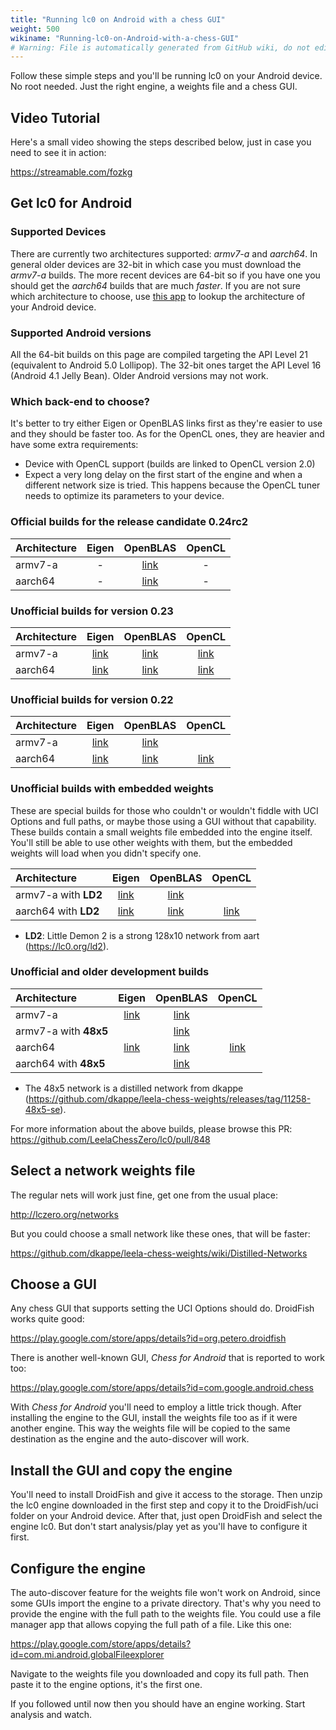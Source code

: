```yaml
---
title: "Running lc0 on Android with a chess GUI"
weight: 500
wikiname: "Running-lc0-on-Android-with-a-chess-GUI"
# Warning: File is automatically generated from GitHub wiki, do not edit by hand.
---
```

Follow these simple steps and you'll be running lc0 on your Android device. No root needed. Just the right engine, a weights file and a chess GUI.

## Video Tutorial

Here's a small video showing the steps described below, just in case you need to see it in action:

https://streamable.com/fozkg

## Get lc0 for Android

### Supported Devices

There are currently two architectures supported: *armv7-a* and *aarch64*. In general older devices are 32-bit in which case you must download the *armv7-a* builds. The more recent devices are 64-bit so if you have one you should get the *aarch64* builds that are much *faster*. If you are not sure which architecture to choose, use [this app](https://play.google.com/store/apps/details?id=com.inkwired.droidinfo) to lookup the architecture of your Android device.

### Supported Android versions

All the 64-bit builds on this page are compiled targeting the API Level 21 (equivalent to Android 5.0 Lollipop). The 32-bit ones target the API Level 16 (Android 4.1 Jelly Bean). Older Android versions may not work.

### Which back-end to choose?

It's better to try either Eigen or OpenBLAS links first as they're easier to use and they should be faster too. As for the OpenCL ones, they are heavier and have some extra requirements:
* Device with OpenCL support (builds are linked to OpenCL version 2.0)
* Expect a very long delay on the first start of the engine and when a different network size is tried. This happens because the OpenCL tuner needs to optimize its parameters to your device.

### Official builds for the release candidate 0.24rc2

|  Architecture   |  Eigen   | OpenBLAS  |   OpenCL   |
|:----------------|:---------:|:---------:|:---------:|
| armv7-a     |   -  |  [link](https://github.com/LeelaChessZero/lc0/releases/download/v0.24.0-rc2/lc0-android-armv7a)   |   -   |
| aarch64     |   -  |  [link](https://github.com/LeelaChessZero/lc0/releases/download/v0.24.0-rc2/lc0-android-aarch64)   |   -   |

### Unofficial builds for version 0.23

|  Architecture   |  Eigen   | OpenBLAS  |   OpenCL   |
|:----------------|:---------:|:---------:|:---------:|
| armv7-a     |   [link](https://github.com/LeelaChessZero/lc0/files/3909474/lc0-0.23-eigen-armv7.zip)  |  [link](https://github.com/LeelaChessZero/lc0/files/3909472/lc0-0.23-blas-armv7.zip)   |   [link](https://github.com/LeelaChessZero/lc0/files/3909475/lc0-0.23-opencl-armv7.zip)    |
| aarch64     |   [link](https://github.com/LeelaChessZero/lc0/files/3909470/lc0-0.23-eigen-aarch64.zip)  |  [link](https://github.com/LeelaChessZero/lc0/files/3909467/lc0-0.23-blas-aarch64.zip)   |   [link](https://github.com/LeelaChessZero/lc0/files/3909471/lc0-0.23-opencl-aarch64.zip)    |

### Unofficial builds for version 0.22

|  Architecture           |  Eigen   | OpenBLAS  |   OpenCL   |
|:------------------------|:---------:|:---------:|:---------:|
| armv7-a | [link](https://github.com/LeelaChessZero/lc0/files/3494665/lc0-0.22-eigen-armv7a.zip) | [link](https://github.com/LeelaChessZero/lc0/files/3494666/lc0-0.22-blas-armv7a.zip) | |
| aarch64     |   [link](https://github.com/LeelaChessZero/lc0/files/3494676/lc0-0.22-eigen-aarch64.zip)  |  [link](https://github.com/LeelaChessZero/lc0/files/3494674/lc0-0.22-blas-aarch64.zip)   |   [link](https://github.com/LeelaChessZero/lc0/files/3494675/lc0-0.22-opencl-aarch64.zip)    |

### Unofficial builds with embedded weights

These are special builds for those who couldn't or wouldn't fiddle with UCI Options and full paths, or maybe those using a GUI without that capability. These builds contain a small weights file embedded into the engine itself. You'll still be able to use other weights with them, but the embedded weights will load when you didn't specify one.

|  Architecture           |  Eigen   | OpenBLAS  |   OpenCL   |
|:------------------------|:---------:|:---------:|:---------:|
| armv7-a with **LD2** | [link](https://github.com/LeelaChessZero/lc0/files/3494669/lc0-0.22-LD2-eigen-armv7a.zip) | [link](https://github.com/LeelaChessZero/lc0/files/3494667/lc0-0.22-LD2-blas-armv7a.zip) | |
| aarch64 with **LD2** | [link](https://github.com/LeelaChessZero/lc0/files/3494671/lc0-0.22-LD2-eigen-aarch64.zip) | [link](https://github.com/LeelaChessZero/lc0/files/3494673/lc0-0.22-LD2-blas-aarch64.zip) | [link](https://github.com/LeelaChessZero/lc0/files/3494670/lc0-0.22-LD2-opencl-aarch64.zip) |

* **LD2**: Little Demon 2 is a strong 128x10 network from aart (https://lc0.org/ld2).

### Unofficial and older development builds

|  Architecture           |   Eigen   | OpenBLAS  |   OpenCL   |
|:------------|:---------:|:---------:|:---------:|
| armv7-a     |  [link](https://github.com/LeelaChessZero/lc0/files/3370132/lc0-eigen-armv7a.zip)  |  [link](https://github.com/LeelaChessZero/lc0/files/3370130/lc0-blas-armv7a.zip)   |      |
| armv7-a with **48x5**     |  |  [link](https://github.com/LeelaChessZero/lc0/files/3232984/lc0-blas-armv7a-api16-48x5.zip)   |      |
| aarch64     |   [link](https://github.com/LeelaChessZero/lc0/files/3370131/lc0-eigen-aarch64.zip)  |  [link](https://github.com/LeelaChessZero/lc0/files/3370129/lc0-blas-aarch64.zip)   |   [link](https://github.com/LeelaChessZero/lc0/files/3370133/lc0-opencl-aarch64.zip)    |
| aarch64 with **48x5**     |  |  [link](https://github.com/LeelaChessZero/lc0/files/3232978/lc0-blas-aarch64-api21-48x5.zip)   |      |

* The 48x5 network is a distilled network from dkappe (https://github.com/dkappe/leela-chess-weights/releases/tag/11258-48x5-se).

For more information about the above builds, please browse this PR: https://github.com/LeelaChessZero/lc0/pull/848

## Select a network weights file

The regular nets will work just fine, get one from the usual place:

http://lczero.org/networks

But you could choose a small network like these ones, that will be faster:

https://github.com/dkappe/leela-chess-weights/wiki/Distilled-Networks

## Choose a GUI

Any chess GUI that supports setting the UCI Options should do. DroidFish works quite good:

https://play.google.com/store/apps/details?id=org.petero.droidfish

There is another well-known GUI, *Chess for Android* that is reported to work too:

https://play.google.com/store/apps/details?id=com.google.android.chess

With *Chess for Android* you'll need to employ a little trick though. After installing the engine to the GUI, install the weights file too as if it were another engine. This way the weights file will be copied to the same destination as the engine and the auto-discover will work.

## Install the GUI and copy the engine

You'll need to install DroidFish and give it access to the storage. Then unzip the lc0 engine downloaded in the first step and copy it to the DroidFish/uci folder on your Android device. After that, just open DroidFish and select the engine lc0. But don't start analysis/play yet as you'll have to configure it first.

## Configure the engine

The auto-discover feature for the weights file won't work on Android, since some GUIs import the engine to a private directory. That's why you need to provide the engine with the full path to the weights file. You could use a file manager app that allows copying the full path of a file. Like this one:

https://play.google.com/store/apps/details?id=com.mi.android.globalFileexplorer

Navigate to the weights file you downloaded and copy its full path. Then paste it to the engine options, it's the first one.

If you followed until now then you should have an engine working. Start analysis and watch.
